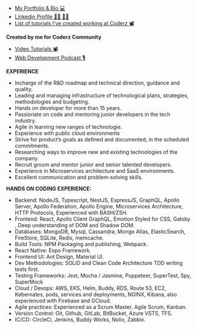 #### 

- [My Portfolio & Bio 💻](https://alonzo245.github.io/alon-alush/)
- [Linkedin Profile 👨‍💻 👩‍💻](https://www.facebook.com/groups/coderzcommunity/)
- [List of tutorials I've created working at Coderz 📽](https://github.com/coderz-dev/coderz-news/blob/main/README.md)

**Created by me for Coderz Community**

- [Video Tutorials 📽](https://www.youtube.com/channel/UCDoCEPVz8DewTIxeRDLgyyQ/videos)
- [Web Development Podcast 🎙](https://open.spotify.com/episode/2CfOtCEvqbEibWl3E07NuN)

**EXPERIENCE**

- Incharge of the R&D roadmap and technical direction, guidance and quality.
- Leading and managing infrastructure of technological plans, strategies, methodologies and budgeting.
- Hands on developer for more than 15 years.
- Passionate on code and mentoring junior developers in the tech industry.
- Agile in learning new ranges of technologie.
- Experience with public cloud environments
- Strive for product’s goals as defined and documented, in the scheduled commitments.
- Researching ways to improve new and existing technologies of the company.
- Recruit groom and mentor junior and senior talented developers.
- Experience in Microservices architecture and SaaS environments.
- Excellent communication and problem-solving skills.

**HANDS ON CODING EXPERIENCE:**

- Backend: NodeJS, Typescript, NestJS, ExpressJS, GraphQL, Apollo Server, Apollo Federation, Apollo Engine, Microservices Architecture, HTTP Protocols, Experienced with BASH/ZSH.
- Frontend: React, Apollo Client GraphQL, Emotion Styled for CSS, Gatsby , Deep understanding of DOM and Shadow DOM.
- Databases: MongoDB, Mysql, Cassandra, Mongo Atlas, ElasticSearch, FireStore, SQLite, Redis, memcache.
- Build Tools: NPM Packaging and publishing, Webpack.
- React Native: Expo Framework.
- Frontend UI: Ant Design, Material UI.
- Dev Methodologies: SOLID and Clean Code Architecture TDD writing tests first.
- Testing Frameworks: Jest, Mocha / Jasmine, Puppeteer, SuperTest, Spy, SuperMock
- Cloud / Devops: AWS, EKS, Helm, Buddy, RDS, Route 53, EC2, Kebernates, pods, services and deployments, NGINX, Kibana, also experienced with Firebase and GCloud.
- Agile practices: Experienced as a Scrum Master, Agile Scrum, Kanban.
- Version Control: Git, Github, GitLab, BitBucket, Azure VSTS, TFS.
- IC/CD: CircleCi, Jenkins, Buddy Works, Nolio, Zabbix.
